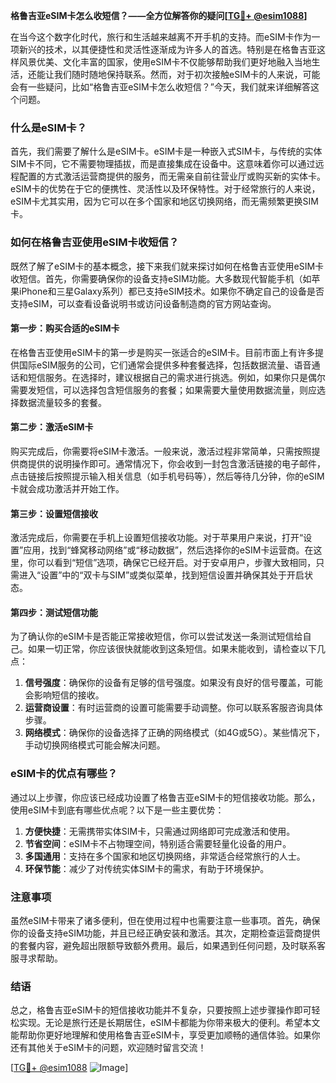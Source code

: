 **格鲁吉亚eSIM卡怎么收短信？——全方位解答你的疑问[[TG💪+ @esim1088](https://t.me/s/esim1088)]**

在当今这个数字化时代，旅行和生活越来越离不开手机的支持。而eSIM卡作为一项新兴的技术，以其便捷性和灵活性逐渐成为许多人的首选。特别是在格鲁吉亚这样风景优美、文化丰富的国家，使用eSIM卡不仅能够帮助我们更好地融入当地生活，还能让我们随时随地保持联系。然而，对于初次接触eSIM卡的人来说，可能会有一些疑问，比如“格鲁吉亚eSIM卡怎么收短信？”今天，我们就来详细解答这个问题。

### 什么是eSIM卡？

首先，我们需要了解什么是eSIM卡。eSIM卡是一种嵌入式SIM卡，与传统的实体SIM卡不同，它不需要物理插拔，而是直接集成在设备中。这意味着你可以通过远程配置的方式激活运营商提供的服务，而无需亲自前往营业厅或购买新的实体卡。eSIM卡的优势在于它的便携性、灵活性以及环保特性。对于经常旅行的人来说，eSIM卡尤其实用，因为它可以在多个国家和地区切换网络，而无需频繁更换SIM卡。

### 如何在格鲁吉亚使用eSIM卡收短信？

既然了解了eSIM卡的基本概念，接下来我们就来探讨如何在格鲁吉亚使用eSIM卡收短信。首先，你需要确保你的设备支持eSIM功能。大多数现代智能手机（如苹果iPhone和三星Galaxy系列）都已支持eSIM技术。如果你不确定自己的设备是否支持eSIM，可以查看设备说明书或访问设备制造商的官方网站查询。

#### 第一步：购买合适的eSIM卡

在格鲁吉亚使用eSIM卡的第一步是购买一张适合的eSIM卡。目前市面上有许多提供国际eSIM服务的公司，它们通常会提供多种套餐选择，包括数据流量、语音通话和短信服务。在选择时，建议根据自己的需求进行挑选。例如，如果你只是偶尔需要发短信，可以选择包含短信服务的套餐；如果需要大量使用数据流量，则应选择数据流量较多的套餐。

#### 第二步：激活eSIM卡

购买完成后，你需要将eSIM卡激活。一般来说，激活过程非常简单，只需按照提供商提供的说明操作即可。通常情况下，你会收到一封包含激活链接的电子邮件，点击链接后按照提示输入相关信息（如手机号码等），然后等待几分钟，你的eSIM卡就会成功激活并开始工作。

#### 第三步：设置短信接收

激活完成后，你需要在手机上设置短信接收功能。对于苹果用户来说，打开“设置”应用，找到“蜂窝移动网络”或“移动数据”，然后选择你的eSIM卡运营商。在这里，你可以看到“短信”选项，确保它已经开启。对于安卓用户，步骤大致相同，只需进入“设置”中的“双卡与SIM”或类似菜单，找到短信设置并确保其处于开启状态。

#### 第四步：测试短信功能

为了确认你的eSIM卡是否能正常接收短信，你可以尝试发送一条测试短信给自己。如果一切正常，你应该很快就能收到这条短信。如果未能收到，请检查以下几点：

1. **信号强度**：确保你的设备有足够的信号强度。如果没有良好的信号覆盖，可能会影响短信的接收。
2. **运营商设置**：有时运营商的设置可能需要手动调整。你可以联系客服咨询具体步骤。
3. **网络模式**：确保你的设备选择了正确的网络模式（如4G或5G）。某些情况下，手动切换网络模式可能会解决问题。

### eSIM卡的优点有哪些？

通过以上步骤，你应该已经成功设置了格鲁吉亚eSIM卡的短信接收功能。那么，使用eSIM卡到底有哪些优点呢？以下是一些主要优势：

1. **方便快捷**：无需携带实体SIM卡，只需通过网络即可完成激活和使用。
2. **节省空间**：eSIM卡不占物理空间，特别适合需要轻量化设备的用户。
3. **多国通用**：支持在多个国家和地区切换网络，非常适合经常旅行的人士。
4. **环保节能**：减少了对传统实体SIM卡的需求，有助于环境保护。

### 注意事项

虽然eSIM卡带来了诸多便利，但在使用过程中也需要注意一些事项。首先，确保你的设备支持eSIM功能，并且已经正确安装和激活。其次，定期检查运营商提供的套餐内容，避免超出限额导致额外费用。最后，如果遇到任何问题，及时联系客服寻求帮助。

### 结语

总之，格鲁吉亚eSIM卡的短信接收功能并不复杂，只要按照上述步骤操作即可轻松实现。无论是旅行还是长期居住，eSIM卡都能为你带来极大的便利。希望本文能帮助你更好地理解和使用格鲁吉亚eSIM卡，享受更加顺畅的通信体验。如果你还有其他关于eSIM卡的问题，欢迎随时留言交流！

[[TG💪+ @esim1088](https://t.me/s/esim1088) ![Image](https://i.postimg.cc/4NQfJmqS/Snipaste-2025-05-13-00-14-12.png)]